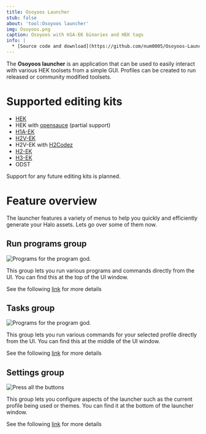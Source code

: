 ```yaml
---
title: Osoyoos Launcher
stub: false
about: 'tool:Osoyoos launcher'
img: Osoyoos.png
caption: Osoyoos with H1A-EK binaries and HEK tags
info: |
  * [Source code and download](https://github.com/num0005/Osoyoos-Launcher)
---
```

The **Osoyoos launcher** is an application that can be used to easily interact with various HEK toolsets from a simple GUI. Profiles can be created to run released or community modified toolsets.

# Supported editing kits

- [HEK](~)
- HEK with [opensauce](~) (partial support)
- [H1A-EK](~)
- [H2V-EK](~)
- H2V-EK with [H2Codez](~)
- [H2-EK](~)
- [H3-EK](~)
- ODST

Support for any future editing kits is planned.

# Feature overview
The launcher features a variety of menus to help you quickly and efficiently generate your Halo assets. Lets go over some of them now.

## Run programs group

![](run_programs.jpg "Programs for the program god.")

This group lets you run various programs and commands directly from the UI. You can find this at the top of the UI window.

See the following [link](~run-programs-group) for more details

## Tasks group

![](mainwindow_tasks.jpg "Programs for the program god.")

This group lets you run various commands for your selected profile directly from the UI. You can find this at the middle of the UI window.

See the following [link](~tasks-group) for more details

## Settings group

![](mainwindow_settings.jpg "Press all the buttons")

This group lets you configure aspects of the launcher such as the current profile being used or themes. You can find it at the bottom of the launcher window.

See the following [link](~settings-group) for more details


